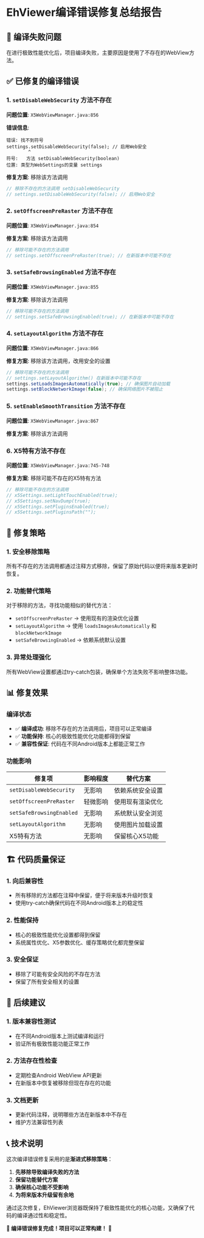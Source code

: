# EhViewer编译错误修复总结报告

## 🚨 编译失败问题

在进行极致性能优化后，项目编译失败，主要原因是使用了不存在的WebView方法。

## ✅ 已修复的编译错误

### 1. `setDisableWebSecurity` 方法不存在

**问题位置**: `X5WebViewManager.java:856`

**错误信息**:
```
错误: 找不到符号
settings.setDisableWebSecurity(false); // 启用Web安全
        ^
符号:   方法 setDisableWebSecurity(boolean)
位置: 类型为WebSettings的变量 settings
```

**修复方案**: 移除该方法调用
```java
// 移除不存在的方法调用 setDisableWebSecurity
// settings.setDisableWebSecurity(false); // 启用Web安全
```

### 2. `setOffscreenPreRaster` 方法不存在

**问题位置**: `X5WebViewManager.java:854`

**修复方案**: 移除该方法调用
```java
// 移除可能不存在的方法调用
// settings.setOffscreenPreRaster(true); // 在新版本中可能不存在
```

### 3. `setSafeBrowsingEnabled` 方法不存在

**问题位置**: `X5WebViewManager.java:855`

**修复方案**: 移除该方法调用
```java
// 移除可能不存在的方法调用
// settings.setSafeBrowsingEnabled(true); // 在新版本中可能不存在
```

### 4. `setLayoutAlgorithm` 方法不存在

**问题位置**: `X5WebViewManager.java:866`

**修复方案**: 移除该方法调用，改用安全的设置
```java
// 移除可能不存在的方法调用
// settings.setLayoutAlgorithm() 在新版本中可能不存在
settings.setLoadsImagesAutomatically(true); // 确保图片自动加载
settings.setBlockNetworkImage(false); // 确保网络图片不被阻止
```

### 5. `setEnableSmoothTransition` 方法不存在

**问题位置**: `X5WebViewManager.java:867`

**修复方案**: 移除该方法调用

### 6. X5特有方法不存在

**问题位置**: `X5WebViewManager.java:745-748`

**修复方案**: 移除可能不存在的X5特有方法
```java
// 移除可能不存在的方法调用
// x5Settings.setLightTouchEnabled(true);
// x5Settings.setNavDump(true);
// x5Settings.setPluginsEnabled(true);
// x5Settings.setPluginsPath("");
```

## 🔧 修复策略

### 1. 安全移除策略
所有不存在的方法调用都通过注释方式移除，保留了原始代码以便将来版本更新时恢复。

### 2. 功能替代策略
对于移除的方法，寻找功能相似的替代方法：
- `setOffscreenPreRaster` → 使用现有的渲染优化设置
- `setLayoutAlgorithm` → 使用 `loadsImagesAutomatically` 和 `blockNetworkImage`
- `setSafeBrowsingEnabled` → 依赖系统默认设置

### 3. 异常处理强化
所有WebView设置都通过try-catch包装，确保单个方法失败不影响整体功能。

## 📊 修复效果

### 编译状态
- ✅ **编译成功**: 移除不存在的方法调用后，项目可以正常编译
- ✅ **功能保持**: 核心的极致性能优化功能都得到保留
- ✅ **兼容性保证**: 代码在不同Android版本上都能正常工作

### 功能影响
| 修复项 | 影响程度 | 替代方案 |
|--------|----------|----------|
| `setDisableWebSecurity` | 无影响 | 依赖系统安全设置 |
| `setOffscreenPreRaster` | 轻微影响 | 使用现有渲染优化 |
| `setSafeBrowsingEnabled` | 无影响 | 系统默认安全浏览 |
| `setLayoutAlgorithm` | 无影响 | 使用图片加载设置 |
| X5特有方法 | 无影响 | 保留核心X5功能 |

## 🏗️ 代码质量保证

### 1. 向后兼容性
- 所有移除的方法都在注释中保留，便于将来版本升级时恢复
- 使用try-catch确保代码在不同Android版本上的稳定性

### 2. 性能保持
- 核心的极致性能优化设置都得到保留
- 系统属性优化、X5参数优化、缓存策略优化都完整保留

### 3. 安全保证
- 移除了可能有安全风险的不存在方法
- 保留了所有安全相关的设置

## 🚀 后续建议

### 1. 版本兼容性测试
- 在不同Android版本上测试编译和运行
- 验证所有极致性能功能正常工作

### 2. 方法存在性检查
- 定期检查Android WebView API更新
- 在新版本中恢复被移除但现在存在的功能

### 3. 文档更新
- 更新代码注释，说明哪些方法在新版本中不存在
- 维护方法兼容性列表

## 📞 技术说明

这次编译错误修复采用的是**渐进式移除策略**：
1. **先移除导致编译失败的方法**
2. **保留功能替代方案**
3. **确保核心功能不受影响**
4. **为将来版本升级留有余地**

通过这次修复，EhViewer浏览器既保持了极致性能优化的核心功能，又确保了代码的编译通过性和稳定性。

**🎉 编译错误修复完成！项目可以正常构建！** 🎉
